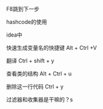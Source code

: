 F8跳到下一步

hashcode的使用

idea中

快速生成变量名的快捷键 Alt + Ctrl +V

翻译 Ctrl + shift + y

查看类的结构  Alt + Ctrl + u

删除这一行代码  Ctrl + y

过滤器和收集器是干嘛的？s
